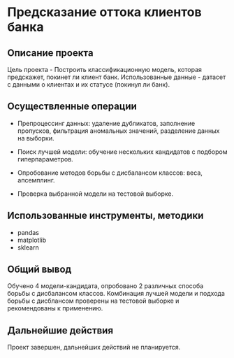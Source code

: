 # Предсказание оттока клиентов банка

## Описание проекта

Цель проекта - Построить классификационную модель, которая предскажет, покинет ли клиент банк. Использованные данные - датасет с данными о клиентах и их статусе (покинул ли банк).

## Осуществленные операции

* Препроцессинг данных: удаление дубликатов, заполнение пропусков, фильтрация аномальных значений, разделение данных на выборки.

* Поиск лучшей модели: обучение нескольких кандидатов с подбором гиперпараметров.

* Опробование методов борьбы с дисбалансом классов: веса, апсемплинг.

* Проверка выбранной модели на тестовой выборке.

## Использованные инструменты, методики

* pandas
* matplotlib
* sklearn

## Общий вывод

Обучено 4 модели-кандидата, опробовано 2 различных способа борьбы с дисбалансом классов. Комбинация лучшей модели и подхода борьбы с дисблансом проверены на тестовой выборке и рекомендованы к применению.

## Дальнейшие действия

Проект завершен, дальнейших действий не планируется.
